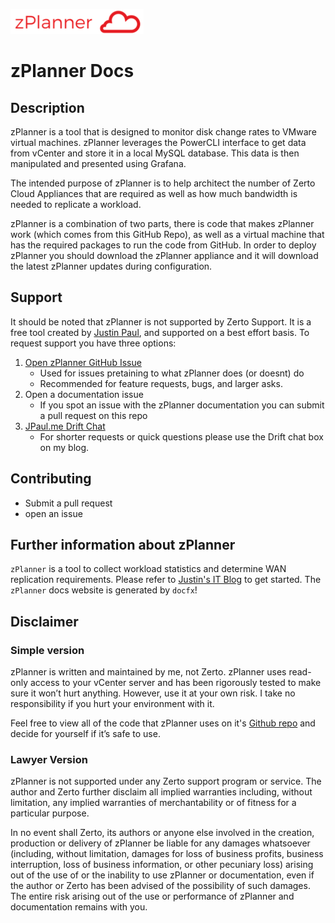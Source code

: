 ![zplanner](./zplanner.png)
# zPlanner Docs

## Description

zPlanner is a tool that is designed to monitor disk change rates to VMware virtual machines. zPlanner leverages the PowerCLI interface to get data from vCenter and store it in a local MySQL database. This data is then manipulated and presented using Grafana.

The intended purpose of zPlanner is to help architect the number of Zerto Cloud Appliances that are required as well as how much bandwidth is needed to replicate a workload.

zPlanner is a combination of two parts, there is code that makes zPlanner work (which comes from this GitHub Repo), as well as a virtual machine that has the required packages to run the code from GitHub. In order to deploy zPlanner you should download the zPlanner appliance and it will download the latest zPlanner updates during configuration.

## Support

It should be noted that zPlanner is not supported by Zerto Support. It is a free tool created by [Justin Paul](https://github.com/recklessop), and supported on a best effort basis. To request support you have three options:

1. [Open zPlanner GitHub Issue](https://github.com/zerto-ta-Public/zplanner/issues)
    - Used for issues pretaining to what zPlanner does (or doesnt) do
    - Recommended for feature requests, bugs, and larger asks.
2. Open a documentation issue
    - If you spot an issue with the zPlanner documentation you can submit a pull request on this repo
3. [JPaul.me Drift Chat](http://jpaul.me)
    - For shorter requests or quick questions please use the Drift chat box on my blog.


## Contributing

* Submit a pull request
* open an issue

## Further information about zPlanner

`zPlanner` is a tool to collect workload statistics and determine WAN replication requirements. Please refer to [Justin's IT Blog](https://jpaul.me/zplanner/) to get started. The `zPlanner` docs website is generated by `docfx`!

## Disclaimer

### Simple version

zPlanner is written and maintained by me, not Zerto. zPlanner uses read-only access to your vCenter server and has been rigorously tested to make sure it won’t hurt anything. However, use it at your own risk. I take no responsibility if you hurt your environment with it.

Feel free to view all of the code that zPlanner uses on it's [Github repo](http://github.com/Zerto-TA-Public/zPlanner) and decide for yourself if it’s safe to use.

### Lawyer Version

zPlanner is not supported under any Zerto support program or service. The author and Zerto further disclaim all implied warranties including, without limitation, any implied warranties of merchantability or of fitness for a particular purpose.

In no event shall Zerto, its authors or anyone else involved in the creation, production or delivery of zPlanner be liable for any damages whatsoever (including, without limitation, damages for loss of business profits, business interruption, loss of business information, or other pecuniary loss) arising out of the use of or the inability to use zPlanner or documentation, even if the author or Zerto has been advised of the possibility of such damages. The entire risk arising out of the use or performance of zPlanner and documentation remains with you.